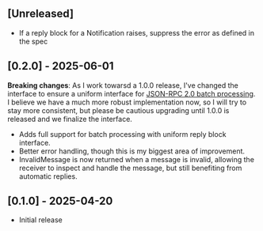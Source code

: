 ## [Unreleased]

- If a reply block for a Notification raises, suppress the error as defined in the spec

## [0.2.0] - 2025-06-01

**Breaking changes**: As I work towarsd a 1.0.0 release, I've changed the interface to ensure a uniform interface for [JSON-RPC 2.0 batch processing](https://www.jsonrpc.org/specification#batch). I believe we have a much more robust implementation now, so I will try to stay more consistent, but please be cautious upgrading until 1.0.0 is released and we finalize the interface.

- Adds full support for batch processing with uniform reply block interface.
- Better error handling, though this is my biggest area of improvement.
- InvalidMessage is now returned when a message is invalid, allowing the receiver to inspect and handle the message, but still benefiting from automatic replies.

## [0.1.0] - 2025-04-20

- Initial release

